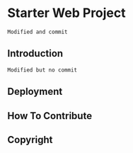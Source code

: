 # Starter Web Project
	Modified and commit
## Introduction
	Modified but no commit
## Deployment

## How To Contribute

## Copyright